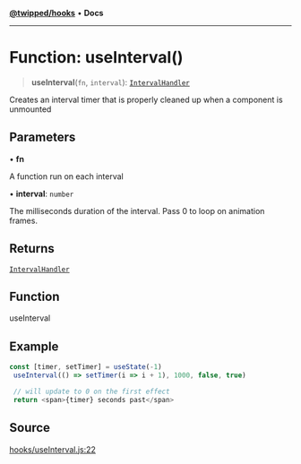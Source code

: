 [**@twipped/hooks**](../../README.md) • **Docs**

***

# Function: useInterval()

> **useInterval**(`fn`, `interval`): [`IntervalHandler`](../type-aliases/IntervalHandler.md)

Creates an interval timer that is properly cleaned up when a component is unmounted

## Parameters

• **fn**

A function run on each interval

• **interval**: `number`

The milliseconds duration of the interval.
Pass 0 to loop on animation frames.

## Returns

[`IntervalHandler`](../type-aliases/IntervalHandler.md)

## Function

useInterval

## Example

```ts
const [timer, setTimer] = useState(-1)
 useInterval(() => setTimer(i => i + 1), 1000, false, true)

 // will update to 0 on the first effect
 return <span>{timer} seconds past</span>
```

## Source

[hooks/useInterval.js:22](https://github.com/Twipped/hooks/blob/main/hooks/useInterval.js#L22)
